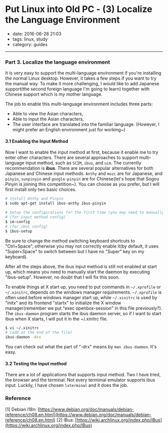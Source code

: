 # Put Linux into Old PC - (3) Localize the Language Environment

- date: 2016-06-28 21:03
- tags: linux, study
- category: guides
-----------------------------

### Part 3. Localize the language environment

It is very easy to support the multi-language environment if you're installing the normal Linux desktop. However, it takes a few steps if you want to try the manual way. To make it more challenging, I would like to add Japanese support(the second foreign language I'm going to learn) together with Chinese support which is my mother language.

The job to enable this multi-language environment includes three parts:

 * Able to view the Asian characters,
 * Able to input the Asian characters,
 * The user interface are translated into the familiar language. (However, I might prefer an English environment just for working~)

#### 3.1 Enabling the Input Method

Now I want to enable the input method at first, because it enable me to try enter other characters. There are several approaches to support multi-language input method, such as ```SCIM```, ```ibus```, and ```uim```. The currently recommendation is **ibus**. There are several popular alternatives for both Japanese and Chinese input methods. `Anthy` and `mozc` are for Japanese, and `pinyin`, `sunpinyin` and `google-pinyin` are for Chinese(let's hope that Sogou Pinyin is joining this competition~). You can choose as you prefer, but I will first install only two basic choices.

```bash
# Install Anthy and Pinyin
$ sudo apt-get install ibus-anthy ibus-pinyin

# Setup the configurations for the first time (you may need to manually add the input method in the enabled list)
# (for input method config)
$ im-config
# (for ibus config)
$ ibus-setup


```

Be sure to change the method switching keyboard shortcuts to "Ctrl+Space", otherwise you may not correctly enable it(by default, it uses "Super+Space" to switch between but I have no "Super" key on my keyboard).

After all the steps above, the ibus input method is still not enabled at start up, which means you need to manually start the daemon by executing "ibus-setup". However, no doubt that I will fix this soon.

To enable things at X start up, you need to put commands in ```~/.xprofile``` or ```~/.xinitrc```, depends on the windows manager requirements. ```~/.xprofile``` is often used before windows manager start up, while ```~/.xinitrc``` is used by "initx" and its frontend "startx" to initialize the X window manager(remember we put "exec openbox-session" in this file previously?). The ```ibus-daemon``` program starts the ibus daemon server, so if I want to start ibus when X starts, I will put it in the ~/.xinitrc file.

```bash
$ vi ~/.xinitrc
# (add at the end of the file)
ibus-daemon -drx
```

You can check out what the part of "-drx" means by ```man ibus-daemon```. It's easy.

#### 3.2 Testing the Input method

There are a lot of applications that supports input method. Two I have tried, the browser and the terminal. Not every termimal emulator supports ibus input. Luckily, I have chosen ```lxterminal``` and it does the job.






### Reference

[1] Debian i18n: [https://www.debian.org/doc/manuals/debian-reference/ch08.en.html](https://www.debian.org/doc/manuals/debian-reference/ch08.en.html)
[2] IBus: [https://wiki.archlinux.org/index.php/IBus](https://wiki.archlinux.org/index.php/IBus)
